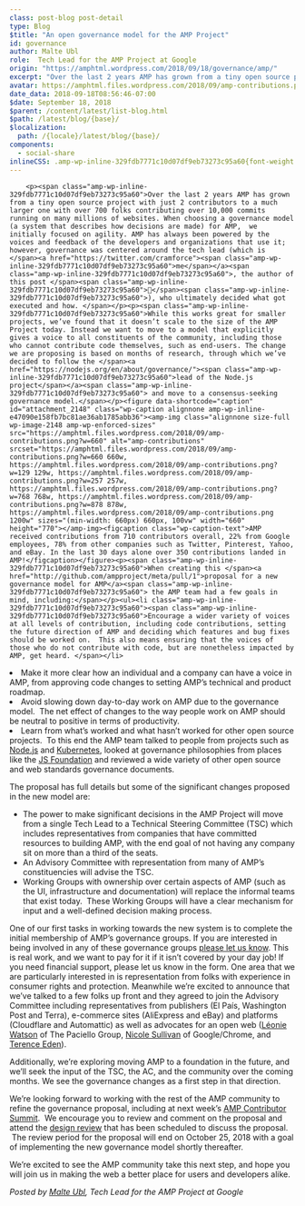 ```yaml
---
class: post-blog post-detail
type: Blog
$title: "An open governance model for the AMP Project"
id: governance
author: Malte Ubl
role:  Tech Lead for the AMP Project at Google
origin: "https://amphtml.wordpress.com/2018/09/18/governance/amp/"
excerpt: "Over the last 2 years AMP has grown from a tiny open source project with just 2 contributors to a much larger one with over 700 folks contributing over 10,000 commits running on many millions of websites. When choosing a governance model (a system that describes how decisions are made) for AMP,  we initially focused [&#8230;]"
avatar: https://amphtml.files.wordpress.com/2018/09/amp-contributions.png
date_data: 2018-09-18T08:56:46-07:00
$date: September 18, 2018
$parent: /content/latest/list-blog.html
$path: /latest/blog/{base}/
$localization:
  path: /{locale}/latest/blog/{base}/
components:
  - social-share
inlineCSS: .amp-wp-inline-329fdb7771c10d07df9eb73273c95a60{font-weight:400;}.amp-wp-inline-e47090e158fb7bc81ae36ab1785abb36{max-width:1200px;}
---
```


<div class="amp-wp-article-content">

		<p><span class="amp-wp-inline-329fdb7771c10d07df9eb73273c95a60">Over the last 2 years AMP has grown from a tiny open source project with just 2 contributors to a much larger one with over 700 folks contributing over 10,000 commits running on many millions of websites. When choosing a governance model (a system that describes how decisions are made) for AMP,  we initially focused on agility. AMP has always been powered by the voices and feedback of the developers and organizations that use it; however, governance was centered around the tech lead (which is </span><a href="https://twitter.com/cramforce"><span class="amp-wp-inline-329fdb7771c10d07df9eb73273c95a60">me</span></a><span class="amp-wp-inline-329fdb7771c10d07df9eb73273c95a60">, the author of this post </span><span class="amp-wp-inline-329fdb7771c10d07df9eb73273c95a60">🤣</span><span class="amp-wp-inline-329fdb7771c10d07df9eb73273c95a60">), who ultimately decided what got executed and how. </span></p><p><span class="amp-wp-inline-329fdb7771c10d07df9eb73273c95a60">While this works great for smaller projects, we’ve found that it doesn’t scale to the size of the AMP Project today. Instead we want to move to a model that explicitly gives a voice to all constituents of the community, including those who cannot contribute code themselves, such as end-users. The change we are proposing is based on months of research, through which we’ve decided to follow the </span><a href="https://nodejs.org/en/about/governance/"><span class="amp-wp-inline-329fdb7771c10d07df9eb73273c95a60">lead of the Node.js project</span></a><span class="amp-wp-inline-329fdb7771c10d07df9eb73273c95a60"> and move to a consensus-seeking governance model.</span></p><figure data-shortcode="caption" id="attachment_2148" class="wp-caption alignnone amp-wp-inline-e47090e158fb7bc81ae36ab1785abb36"><amp-img class="alignnone size-full wp-image-2148 amp-wp-enforced-sizes" src="https://amphtml.files.wordpress.com/2018/09/amp-contributions.png?w=660" alt="amp-contributions" srcset="https://amphtml.files.wordpress.com/2018/09/amp-contributions.png?w=660 660w, https://amphtml.files.wordpress.com/2018/09/amp-contributions.png?w=129 129w, https://amphtml.files.wordpress.com/2018/09/amp-contributions.png?w=257 257w, https://amphtml.files.wordpress.com/2018/09/amp-contributions.png?w=768 768w, https://amphtml.files.wordpress.com/2018/09/amp-contributions.png?w=878 878w, https://amphtml.files.wordpress.com/2018/09/amp-contributions.png 1200w" sizes="(min-width: 660px) 660px, 100vw" width="660" height="770"></amp-img><figcaption class="wp-caption-text">AMP received contributions from 710 contributors overall, 22% from Google employees, 78% from other companies such as Twitter, Pinterest, Yahoo, and eBay. In the last 30 days alone over 350 contributions landed in AMP!</figcaption></figure><p><span class="amp-wp-inline-329fdb7771c10d07df9eb73273c95a60">When creating this </span><a href="http://github.com/ampproject/meta/pull/1">proposal for a new governance model for AMP</a><span class="amp-wp-inline-329fdb7771c10d07df9eb73273c95a60"> the AMP team had a few goals in mind, including:</span></p><ul><li class="amp-wp-inline-329fdb7771c10d07df9eb73273c95a60"><span class="amp-wp-inline-329fdb7771c10d07df9eb73273c95a60">Encourage a wider variety of voices at all levels of contribution, including code contributions, setting the future direction of AMP and deciding which features and bug fixes should be worked on.  This also means ensuring that the voices of those who do not contribute with code, but are nonetheless impacted by AMP, get heard. </span></li>
<li class="amp-wp-inline-329fdb7771c10d07df9eb73273c95a60"><span class="amp-wp-inline-329fdb7771c10d07df9eb73273c95a60">Make it more clear how an individual and a company can have a voice in AMP, from approving code changes to setting AMP’s technical and product roadmap.</span></li>
<li class="amp-wp-inline-329fdb7771c10d07df9eb73273c95a60"><span class="amp-wp-inline-329fdb7771c10d07df9eb73273c95a60">Avoid slowing down day-to-day work on AMP due to the governance model.  The net effect of changes to the way people work on AMP should be neutral to positive in terms of productivity.</span></li>
<li class="amp-wp-inline-329fdb7771c10d07df9eb73273c95a60"><span class="amp-wp-inline-329fdb7771c10d07df9eb73273c95a60">Learn from what’s worked and what hasn’t worked for other open source projects.  To this end the AMP team talked to people from projects such as </span><a href="https://nodejs.org/en/"><span class="amp-wp-inline-329fdb7771c10d07df9eb73273c95a60">Node.js</span></a><span class="amp-wp-inline-329fdb7771c10d07df9eb73273c95a60"> and </span><a href="https://kubernetes.io/"><span class="amp-wp-inline-329fdb7771c10d07df9eb73273c95a60">Kubernetes</span></a><span class="amp-wp-inline-329fdb7771c10d07df9eb73273c95a60">, looked at governance philosophies from places like the </span><a href="https://js.foundation/"><span class="amp-wp-inline-329fdb7771c10d07df9eb73273c95a60">JS Foundation</span></a><span class="amp-wp-inline-329fdb7771c10d07df9eb73273c95a60"> and reviewed a wide variety of other open source and web standards governance documents.</span></li>
</ul><p><span class="amp-wp-inline-329fdb7771c10d07df9eb73273c95a60">The proposal has full details but some of the significant changes proposed in the new model are:</span></p><ul><li class="amp-wp-inline-329fdb7771c10d07df9eb73273c95a60"><span class="amp-wp-inline-329fdb7771c10d07df9eb73273c95a60">The power to make significant decisions in the AMP Project will move from a single Tech Lead to a Technical Steering Committee (TSC) which includes representatives from companies that have committed resources to building AMP, with the end goal of not having any company sit on more than a third of the seats.</span></li>
<li class="amp-wp-inline-329fdb7771c10d07df9eb73273c95a60"><span class="amp-wp-inline-329fdb7771c10d07df9eb73273c95a60">An Advisory Committee with representation from many of AMP’s constituencies will advise the TSC.</span></li>
<li class="amp-wp-inline-329fdb7771c10d07df9eb73273c95a60"><span class="amp-wp-inline-329fdb7771c10d07df9eb73273c95a60">Working Groups with ownership over certain aspects of AMP (such as the UI, infrastructure and documentation) will replace the informal teams that exist today.  These Working Groups will have a clear mechanism for input and a well-defined decision making process.</span></li>
</ul><p><span class="amp-wp-inline-329fdb7771c10d07df9eb73273c95a60">One of our first tasks in working towards the new system is to complete the initial membership of AMP’s governance groups. If you are interested in being involved in any of these governance groups </span><a href="https://goo.gl/forms/WCUDNX23CY9LL5xC2"><span class="amp-wp-inline-329fdb7771c10d07df9eb73273c95a60">please let us know</span></a><span class="amp-wp-inline-329fdb7771c10d07df9eb73273c95a60">. This is real work, and we want to pay for it if it isn’t covered by your day job! If you need financial support, please let us know in the form. One area that we are particularly interested in is representation from folks with experience in consumer rights and protection. Meanwhile we’re excited to announce that we’ve talked to a few folks up front and they agreed to join the Advisory Committee including representatives from publishers (El País, Washington Post and Terra), e-commerce sites (AliExpress and eBay) and platforms (Cloudflare and Automattic) as well as advocates for an open web (</span><a href="https://twitter.com/leoniewatson"><span class="amp-wp-inline-329fdb7771c10d07df9eb73273c95a60">Léonie Watson</span></a><span class="amp-wp-inline-329fdb7771c10d07df9eb73273c95a60"> of The Paciello Group, </span><a href="https://twitter.com/stubbornella"><span class="amp-wp-inline-329fdb7771c10d07df9eb73273c95a60">Nicole Sullivan</span></a><span class="amp-wp-inline-329fdb7771c10d07df9eb73273c95a60"> of Google/Chrome, and </span><a href="https://twitter.com/edent"><span class="amp-wp-inline-329fdb7771c10d07df9eb73273c95a60">Terence Eden</span></a><span class="amp-wp-inline-329fdb7771c10d07df9eb73273c95a60">).</span></p><p><span class="amp-wp-inline-329fdb7771c10d07df9eb73273c95a60">Additionally, we’re exploring moving AMP to a foundation in the future, and we’ll seek the input of the TSC, the AC, and the community over the coming months. We see the governance changes as a first step in that direction.</span></p><p><span class="amp-wp-inline-329fdb7771c10d07df9eb73273c95a60">We’re looking forward to working with the rest of the AMP community to refine the governance proposal, including at next week’s </span><a href="https://events.withgoogle.com/amp-contributor-summit/"><span class="amp-wp-inline-329fdb7771c10d07df9eb73273c95a60">AMP Contributor Summit</span></a><span class="amp-wp-inline-329fdb7771c10d07df9eb73273c95a60">.  We encourage you to review and comment on the proposal and attend the </span><a href="https://github.com/ampproject/amphtml/issues/17924"><span class="amp-wp-inline-329fdb7771c10d07df9eb73273c95a60">design review</span></a><span class="amp-wp-inline-329fdb7771c10d07df9eb73273c95a60"> that has been scheduled to discuss the proposal.  The review period for the proposal will end on October 25, 2018 with a goal of implementing the new governance model shortly thereafter.</span></p><p><span class="amp-wp-inline-329fdb7771c10d07df9eb73273c95a60">We’re excited to see the AMP community take this next step, and hope you will join us in making the web a better place for users and developers alike.</span></p><p><i><span class="amp-wp-inline-329fdb7771c10d07df9eb73273c95a60">Posted by </span></i><a href="https://twitter.com/cramforce"><i><span class="amp-wp-inline-329fdb7771c10d07df9eb73273c95a60">Malte Ubl</span></i></a><i><span class="amp-wp-inline-329fdb7771c10d07df9eb73273c95a60">, Tech Lead for the AMP Project at Google</span></i></p>	</div>

	

</div>


